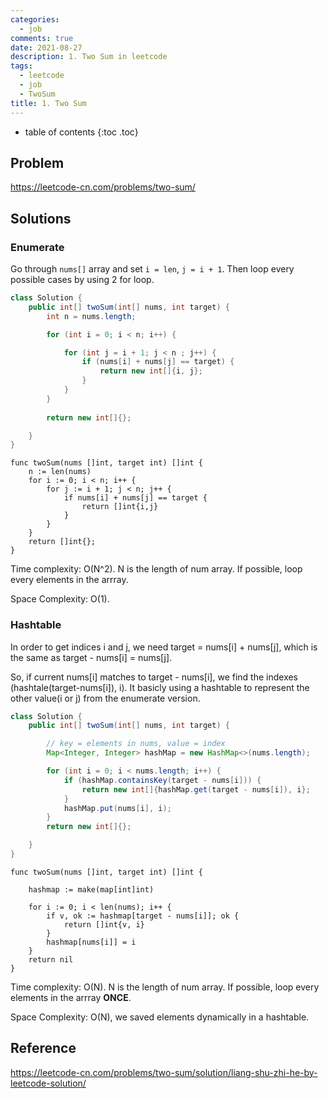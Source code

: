 ```yaml
---
categories:
  - job
comments: true
date: 2021-08-27
description: 1. Two Sum in leetcode
tags:
  - leetcode
  - job
  - TwoSum
title: 1. Two Sum
---
```



* table of contents
{:toc .toc}

## Problem

<https://leetcode-cn.com/problems/two-sum/>

## Solutions

### Enumerate

Go through `nums[]` array and set `i = len`, `j = i + 1`. Then loop every possible cases by using 2 for loop.

```java
class Solution {
    public int[] twoSum(int[] nums, int target) {
        int n = nums.length;

        for (int i = 0; i < n; i++) {

            for (int j = i + 1; j < n ; j++) {
                if (nums[i] + nums[j] == target) {
                    return new int[]{i, j};
                }
            }
        }
        
        return new int[]{};

    }
}
```

```golang
func twoSum(nums []int, target int) []int {
	n := len(nums)
	for i := 0; i < n; i++ {
		for j := i + 1; j < n; j++ {
			if nums[i] + nums[j] == target {
				return []int{i,j}
			}
		}
	}
	return []int{};
}
```

Time complexity: O(N^2). N is the length of num array. If possible, loop every elements in the arrray.

Space Complexity: O(1).

### Hashtable

In order to get indices i and j, we need target = nums[i] + nums[j], which is the same as target - nums[i] = nums[j].

So, if current nums[i] matches to target - nums[i], we find the indexes (hashtale(target-nums[i]), i). It basicly using
a hashtable to represent the other value(i or j) from the enumerate version.

```java
class Solution {
    public int[] twoSum(int[] nums, int target) {

        // key = elements in nums, value = index
        Map<Integer, Integer> hashMap = new HashMap<>(nums.length);

        for (int i = 0; i < nums.length; i++) {
            if (hashMap.containsKey(target - nums[i])) {
                return new int[]{hashMap.get(target - nums[i]), i};
            }
            hashMap.put(nums[i], i);
        }
        return new int[]{};

    }
}
```

```golang
func twoSum(nums []int, target int) []int {

	hashmap := make(map[int]int)

	for i := 0; i < len(nums); i++ {
		if v, ok := hashmap[target - nums[i]]; ok {
			return []int{v, i}
		}
		hashmap[nums[i]] = i
	}
	return nil
}
```

Time complexity: O(N). N is the length of num array. If possible, loop every elements in the arrray **ONCE**.

Space Complexity: O(N), we saved elements dynamically in a hashtable.

## Reference

<https://leetcode-cn.com/problems/two-sum/solution/liang-shu-zhi-he-by-leetcode-solution/>